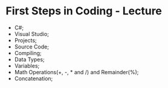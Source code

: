 # First Steps in Coding - Lecture 

* C#;
* Visual Studio;
* Projects;
* Source Code;
* Compiling;
* Data Types;
* Variables;
* Math Operations(+, -, * and /) and Remainder(%);
* Concatenation;
